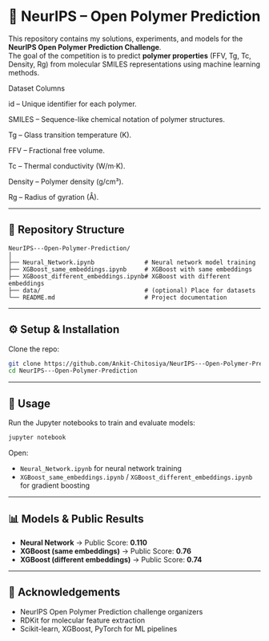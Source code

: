 # 🧪 NeurIPS – Open Polymer Prediction

This repository contains my solutions, experiments, and models for the **NeurIPS Open Polymer Prediction Challenge**.  
The goal of the competition is to predict **polymer properties** (FFV, Tg, Tc, Density, Rg) from molecular SMILES representations using machine learning methods.

Dataset Columns

id – Unique identifier for each polymer.

SMILES – Sequence-like chemical notation of polymer structures.

Tg – Glass transition temperature (K).

FFV – Fractional free volume.

Tc – Thermal conductivity (W/m·K).

Density – Polymer density (g/cm³).

Rg – Radius of gyration (Å).

---

## 📂 Repository Structure
```
NeurIPS---Open-Polymer-Prediction/
│
├── Neural_Network.ipynb              # Neural network model training
├── XGBoost_same_embeddings.ipynb     # XGBoost with same embeddings
├── XGBoost_different_embeddings.ipynb# XGBoost with different embeddings
├── data/                             # (optional) Place for datasets
└── README.md                         # Project documentation
```

---

## ⚙️ Setup & Installation

Clone the repo:
```bash
git clone https://github.com/Ankit-Chitosiya/NeurIPS---Open-Polymer-Prediction.git
cd NeurIPS---Open-Polymer-Prediction
```

---

## 🚀 Usage

Run the Jupyter notebooks to train and evaluate models:  
```bash
jupyter notebook
```

Open:
- `Neural_Network.ipynb` for neural network training  
- `XGBoost_same_embeddings.ipynb` / `XGBoost_different_embeddings.ipynb` for gradient boosting  

---

## 📊 Models & Public Results
- **Neural Network** → Public Score: **0.110**  
- **XGBoost (same embeddings)** → Public Score: **0.76**  
- **XGBoost (different embeddings)** → Public Score: **0.74**  

---

## 🙌 Acknowledgements
- NeurIPS Open Polymer Prediction challenge organizers  
- RDKit for molecular feature extraction  
- Scikit-learn, XGBoost, PyTorch for ML pipelines  

